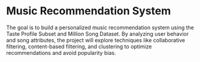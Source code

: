 # Music Recommendation System
The goal is to build a personalized music recommendation system using the Taste Profile Subset and Million Song Dataset. By analyzing user behavior and song attributes, the project will explore techniques like collaborative filtering, content-based filtering, and clustering to optimize recommendations and avoid popularity bias.
